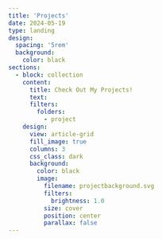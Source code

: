 ```yaml
---
title: 'Projects'
date: 2024-05-19
type: landing
design:
  spacing: '5rem'
  background:
    color: black
sections:
  - block: collection
    content:
      title: Check Out My Projects! 
      text: 
      filters:
        folders:
          - project
    design:
      view: article-grid
      fill_image: true
      columns: 3
      css_class: dark
      background:
        color: black
        image:
          filename: projectbackground.svg
          filters:
            brightness: 1.0
          size: cover
          position: center
          parallax: false
---
```


